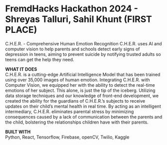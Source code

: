 # FremdHacks Hackathon 2024 - Shreyas Talluri, Sahil Khunt (**FIRST PLACE**)
C.H.E.R. - Comprehensive Human Emotion Recognition
C.H.E.R. uses AI and computer vision to help parents and schools detect early signs of depression in teens, aiming to prevent suicide by notifying trusted adults so teens can get the help they need.


**WHAT IT DOES**\
C.H.E.R. is a cutting-edge Artificial Intelligence Model that has been trained using over 35,000 images of human emotion. Integrating C.H.E.R. with Computer Vision, we equipped her with the ability to detect the real-time emotions of her subject. This alone, is just the tip of the iceberg. Utilizing data storage techniques and our knowledge of front-end development, we created the ability for the guardians of C.H.E.R.’s subjects to receive updates on their child’s mental health in real time. By acting as an intelligent intermediary, C.H.E.R. eliminates parental stress by minimizing consequences caused by a lack of communication between the parents and the child, bolstering the relationships children have with their parents.


**BUILT WITH**\
Python, React, Tensorflow, Firebase, openCV, Twilio, Kaggle
